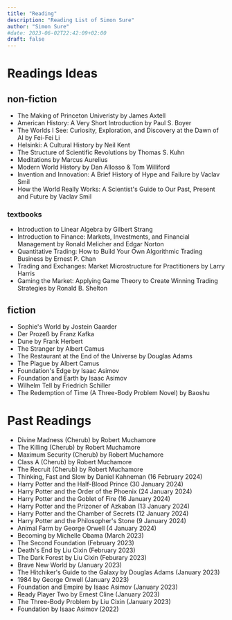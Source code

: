 ```yaml
---
title: "Reading"
description: "Reading List of Simon Sure"
author: "Simon Sure"
#date: 2023-06-02T22:42:09+02:00
draft: false
---
```


# Readings Ideas
## non-fiction
- The Making of Princeton Univeristy by James Axtell
- American History: A Very Short Introduction by Paul S. Boyer
- The Worlds I See: Curiosity, Exploration, and Discovery at the Dawn of AI by Fei-Fei Li
- Helsinki: A Cultural History by Neil Kent
- The Structure of Scientific Revolutions by Thomas S. Kuhn
- Meditations by Marcus Aurelius
- Modern World History by Dan Allosso & Tom Williford
- Invention and Innovation: A Brief History of Hype and Failure by Vaclav Smil
- How the World Really Works: A Scientist's Guide to Our Past, Present and Future by Vaclav Smil
### textbooks
- Introduction to Linear Algebra by Gilbert Strang
- Introduction to Finance: Markets, Investments, and Financial Management by Ronald Melicher and Edgar Norton
- Quantitative Trading: How to Build Your Own Algorithmic Trading Business by Ernest P. Chan
- Trading and Exchanges: Market Microstructure for Practitioners by Larry Harris
- Gaming the Market: Applying Game Theory to Create Winning Trading Strategies by Ronald B. Shelton

## fiction
- Sophie's World by Jostein Gaarder
- Der Prozeß by Franz Kafka
- Dune by Frank Herbert
- The Stranger by Albert Camus
- The Restaurant at the End of the Universe by Douglas Adams
- The Plague by Albert Camus
- Foundation's Edge by Isaac Asimov
- Foundation and Earth by Isaac Asimov
- Wilhelm Tell by Friedrich Schiller
- The Redemption of Time (A Three-Body Problem Novel) by Baoshu





# Past Readings
- Divine Madness (Cherub) by Robert Muchamore
- The Killing (Cherub) by Robert Muchamore
- Maximum Security (Cherub) by Robert Muchamore
- Class A (Cherub) by Robert Muchamore
- The Recruit (Cherub) by Robert Muchamore
- Thinking, Fast and Slow by Daniel Kahneman (16 February 2024)
- Harry Potter and the Half-Blood Prince (30 January 2024)
- Harry Potter and the Order of the Phoenix (24 January 2024)
- Harry Potter and the Goblet of Fire (16 January 2024)
- Harry Potter and the Prizoner of Azkaban (13 January 2024)
- Harry Potter and the Chamber of Secrets (12 January 2024)
- Harry Potter and the Philosopher's Stone (9 January 2024)
- Animal Farm by George Orwell (4 January 2024)
- Becoming by Michelle Obama (March 2023)
- The Second Foundation (February 2023)
- Death's End by Liu Cixin (February 2023)
- The Dark Forest by Liu Cixin (Feburary 2023)
- Brave New World by (January 2023)
- The Hitchiker's Guide to the Galaxy by Douglas Adams (January 2023)
- 1984 by George Orwell (January 2023)
- Foundation and Empire by Isaac Asimov (January 2023)
- Ready Player Two by Ernest Cline (January 2023)
- The Three-Body Problem by Liu Cixin (January 2023)
- Foundation by Isaac Asimov (2022)
